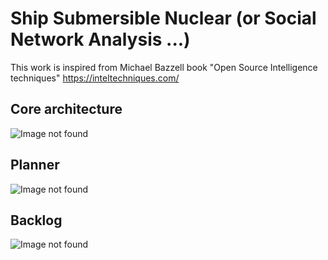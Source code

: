 # Ship Submersible Nuclear (or Social Network Analysis ...)

This work is inspired from Michael Bazzell book "Open Source Intelligence techniques" https://inteltechniques.com/
## Core architecture
![Image not found](https://github.com/jurelou/SNA/blob/master/docs/architecture.png  "Architecture")

## Planner
![Image not found](https://github.com/jurelou/SNA/blob/master/docs/graphexec.png  "OSINT chain")

## Backlog
![Image not found](https://github.com/jurelou/SNA/blob/master/docs/tasks.png  "Tasks")

